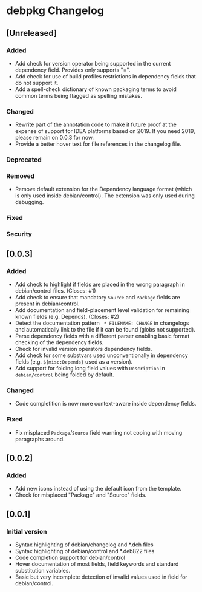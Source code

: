 <!-- Keep a Changelog guide -> https://keepachangelog.com -->

# debpkg Changelog

## [Unreleased]
### Added
- Add check for version operator being supported in the current dependency field.  Provides only supports "=".
- Add check for use of build profiles restrictions in dependency fields that do not support it.
- Add a spell-check dictionary of known packaging terms to avoid common terms being flagged as spelling mistakes.

### Changed
- Rewrite part of the annotation code to make it future proof at the expense of support for IDEA platforms based on 2019.  If you need 2019, please
  remain on 0.0.3 for now.
- Provide a better hover text for file references in the changelog file.

### Deprecated

### Removed
- Remove default extension for the Dependency language format (which is only used inside debian/control).  The extension was only used during debugging.

### Fixed

### Security

## [0.0.3]
### Added
- Add check to highlight if fields are placed in the wrong paragraph in debian/control files. (Closes: #1)
- Add check to ensure that mandatory `Source` and `Package` fields are present in debian/control.
- Add documentation and field-placement level validation for remaining known fields (e.g. Depends).  (Closes: #2)
- Detect the documentation pattern ` * FILENAME: CHANGE` in changelogs and automatically link to the file if
  it can be found (globs not supported).
- Parse dependency fields with a different parser enabling basic format checking of the dependency fields.
- Check for invalid version operators dependency fields.
- Add check for some substvars used unconventionally in dependency fields (e.g. `${misc:Depends}` used as a version).
- Add support for folding long field values with `Description` in `debian/control` being folded by default.

### Changed
- Code completition is now more context-aware inside dependency fields.

### Fixed
- Fix misplaced `Package`/`Source` field warning not coping with moving paragraphs around.

## [0.0.2]
### Added
- Add new icons instead of using the default icon from the template.
- Check for misplaced "Package" and "Source" fields.


## [0.0.1]
### Initial version

- Syntax highlighting of debian/changelog and *.dch files
- Syntax highlighting of debian/control and *.deb822 files
- Code completion support for debian/control
- Hover documentation of most fields, field keywords and standard substitution variables.
- Basic but very incomplete detection of invalid values used in field for debian/control.
